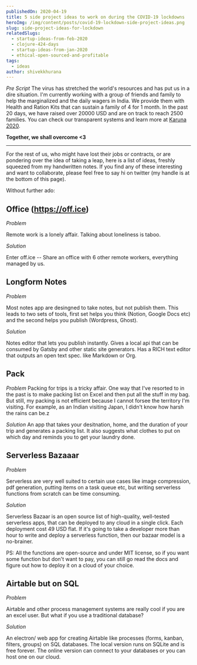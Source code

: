 ```yaml
---
publishedOn: 2020-04-19
title: 5 side project ideas to work on during the COVID-19 lockdowns
heroImg: /img/content/posts/covid-19-lockdown-side-project-ideas.png
slug: side-project-ideas-for-lockdown
relatedSlugs:
  - startup-ideas-from-feb-2020
  - clojure-424-days
  - startup-ideas-from-jan-2020
  - ethical-open-sourced-and-profitable
tags:
  - ideas
author: shivekkhurana
---
```

*Pre Script*
The virus has stretched the world's resources and has put us in a dire situation. I'm currently working with a group of friends and family to help the marginalized and the daily wagers in India. We provide them with Health and Ration Kits that can sustain a family of 4 for 1 month. In the past 20 days, we have raised over 20000 USD and are on track to reach 2500 families. You can check our transparent systems and learn more at [Karuna 2020](https://karuna2020.org).

**Together, we shall overcome <3**

---

For the rest of us, who might have lost their jobs or contracts, or are pondering over the idea of taking a leap, here is a list of ideas, freshly squeezed from my handwritten notes. If you find any of these interesting and want to collaborate, please feel free to say hi on twitter (my handle is at the bottom of this page).

Without further ado:


## Office (https://off.ice)

*Problem*

Remote work is a lonely affair. Talking about loneliness is taboo. 

*Solution*

Enter off.ice -- Share an office with 6 other remote workers, everything managed by us.

## Longform Notes
*Problem*

Most notes app are desingned to take notes, but not publish them. This leads to two sets of tools, 
first set helps you think (Notion, Google Docs etc) and the second helps you publish (Wordpress, Ghost).

*Solution*

Notes editor that lets you publish instantly. Gives a local api that can be consumed by Gatsby and other static site generators.
Has a RICH text editor that outputs an open text spec. like Markdown or Org.

## Pack
*Problem*
Packing for trips is a tricky affair. One way that I've resorted to in the past is to make packing list on Excel and then put all the stuff in my bag. But still, my packing is not efficient because I cannot forsee the territory I'm visiting. For example, as an Indian visiting Japan, I didn't know how harsh the rains can be.z

*Solution*
An app that takes your desitnation, home, and the duration of your trip and generates a packing list. It also suggests what clothes to put on which day and reminds you to get your laundry done.


## Serverless Bazaaar
*Problem*

Serverless are very well suited to certain use cases like image compression, pdf generation, putting items on a task queue etc, but writing serverless functions from scratch can be time consuming.

*Solution*

Serverless Bazaar is an open source list of high-quality, well-tested serverless apps, that can be deployed to any cloud in a single click. Each deployment cost 49 USD flat. If it's going to take a developer more than hour to write and deploy a serverless function, then our bazaar model is a no-brainer. 

PS: All the functions are open-source and under MIT license, so if you want some function but don't want to pay, you can still go read the docs and figure out how to deploy it on a cloud of your choice.

## Airtable but on SQL
*Problem*

Airtable and other process management systems are really cool if you are an excel user. But what if you use a traditional database? 

*Solution*

An electron/ web app for creating Airtable like processes (forms, kanban, filters, groups) on SQL databases. The local version runs on SQLite and is free forever. The online version can connect to your databases or you can host one on our cloud.
